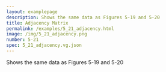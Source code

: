 ```yaml
---
layout: examplepage
description: Shows the same data as Figures 5-19 and 5-20
title: Adjacency Matrix
permalink: /examples/5_21_adjacency.html
image: /img/5_21_adjacency.png
number: 5-21
spec: 5_21_adjacency.vg.json
---
```

Shows the same data as Figures 5-19 and 5-20
